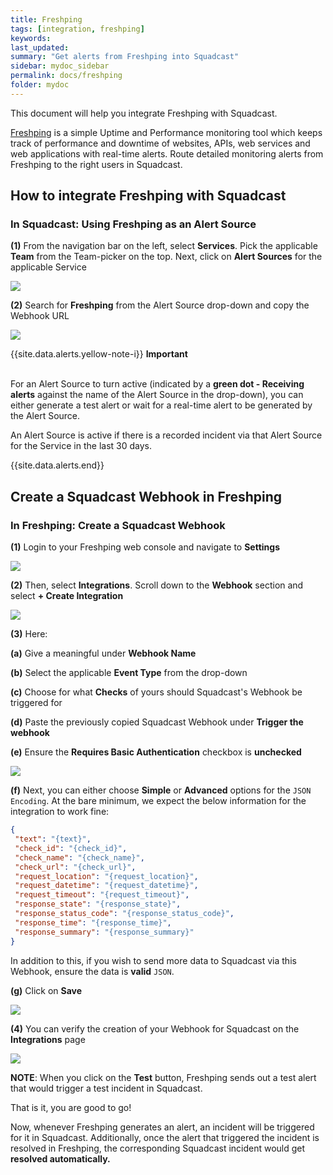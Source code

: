 ```yaml
---
title: Freshping
tags: [integration, freshping]
keywords: 
last_updated: 
summary: "Get alerts from Freshping into Squadcast"
sidebar: mydoc_sidebar
permalink: docs/freshping
folder: mydoc
---
```


This document will help you integrate Freshping with Squadcast.

[Freshping](https://www.freshworks.com/website-monitoring/) is a simple Uptime and Performance monitoring tool which keeps track of performance and downtime of websites, APIs, web services and web applications with real-time alerts.
Route detailed monitoring alerts from Freshping to the right users in Squadcast.

## How to integrate Freshping with Squadcast

### In Squadcast: Using Freshping as an Alert Source

**(1)** From the navigation bar on the left, select **Services**. Pick the applicable **Team** from the Team-picker on the top. Next, click on **Alert Sources** for the applicable Service

![](images/alert_source_1.png)

**(2)** Search for **Freshping** from the Alert Source drop-down and copy the Webhook URL

![](images/freshping_1.png)

{{site.data.alerts.yellow-note-i}}
<b>Important</b><br/><br/>
<p>For an Alert Source to turn active (indicated by a <b>green dot - Receiving alerts</b> against the name of the Alert Source in the drop-down), you can either generate a test alert or wait for a real-time alert to be generated by the Alert Source.</p>
<p>An Alert Source is active if there is a recorded incident via that Alert Source for the Service in the last 30 days.</p>
{{site.data.alerts.end}}

## Create a Squadcast Webhook in Freshping

### In Freshping: Create a Squadcast Webhook

**(1)** Login to your Freshping web console and navigate to **Settings** 

![](images/freshping_2.png)

**(2)** Then, select **Integrations**. Scroll down to the **Webhook** section and select **+ Create Integration**

![](images/freshping_3.png)

**(3)** Here:

**(a)** Give a meaningful under **Webhook Name**

**(b)** Select the applicable **Event Type** from the drop-down

**(c)** Choose for what **Checks** of yours should Squadcast's Webhook be triggered for

**(d)** Paste the previously copied Squadcast Webhook under **Trigger the webhook**

**(e)** Ensure the **Requires Basic Authentication** checkbox is **unchecked**

![](images/freshping_4.png)

**(f)** Next, you can either choose **Simple** or **Advanced** options for the `JSON Encoding`. At the bare minimum, we expect the below information for the integration to work fine:

 ```json
{
  "text": "{text}",
  "check_id": "{check_id}",
  "check_name": "{check_name}",
  "check_url": "{check_url}",
  "request_location": "{request_location}",
  "request_datetime": "{request_datetime}",
  "request_timeout": "{request_timeout}",
  "response_state": "{response_state}",
  "response_status_code": "{response_status_code}",
  "response_time": "{response_time}",
  "response_summary": "{response_summary}"
}
 ```

 In addition to this, if you wish to send more data to Squadcast via this Webhook, ensure the data is **valid** `JSON`.

 **(g)** Click on **Save**

 ![](images/freshping_5.png)

**(4)** You can verify the creation of your Webhook for Squadcast on the **Integrations** page

![](images/freshping_6.png)

**NOTE**: When you click on the **Test** button, Freshping sends out a test alert that would trigger a test incident in Squadcast.

That is it, you are good to go! 

Now, whenever Freshping generates an alert, an incident will be triggered for it in Squadcast. Additionally, once the alert that triggered the incident is resolved in Freshping, the corresponding Squadcast incident would get **resolved automatically.**